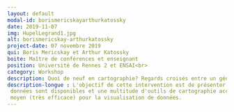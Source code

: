 ```yaml
---
layout: default
modal-id: borismericskayarthurkatossky
date: 2019-11-07
img: HupelLegrand1.jpg
alt: borismericskay-arthurkatossky
project-date: 07 novembre 2019
qui: Boris Mericskay et Arthur Katossky
boite: Maître de conférences et enseignant
position: Université de Rennes 2 et ENSAI<br>
category: Workshop
description: Quoi de neuf en cartographie? Regards croisés entre un géographe et un statisticien
description-longue : L'objectif de cette intervention est de présenter à travers le regard d'un géographe fan de cartes et d'un statisticien fan de visualisations le statut, les usages et les tendances de la cartographie à l'heure où toujours plus de
 données sont disponibles et une multitude d'outils de cartographie accessibles. L'idée est de pouvoir à travers ces deux profils et leurs expériences, proposer une synthèse des usages et des enjeux méthodologiques, techniques et esthétiques de la carte comme
 moyen (très efficace) pour la visualisation de données. 
---
```

